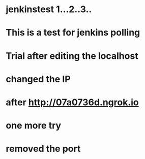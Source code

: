 # jenkinstest 1...2..3..

# This is a test for jenkins polling

# Trial after editing the localhost

# changed the IP

# after http://07a0736d.ngrok.io

# one more try

# removed the port 
